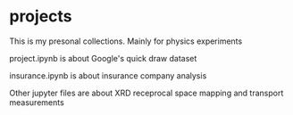 # projects
This is my presonal collections. Mainly for physics experiments

project.ipynb is about Google's quick draw dataset

insurance.ipynb is about insurance company analysis

Other jupyter files are about XRD receprocal space mapping and transport measurements
